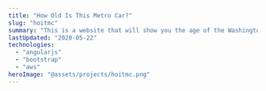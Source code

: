 ```yaml
---
title: "How Old Is This Metro Car?"
slug: "hoitmc"
summary: "This is a website that will show you the age of the Washington DC Metro car you are currently riding. Watch out, they are all OLD!"
lastUpdated: "2020-05-22"
technologies:
  - "angularjs"
  - "bootstrap"
  - "aws"
heroImage: "@assets/projects/hoitmc.png"
---
```


